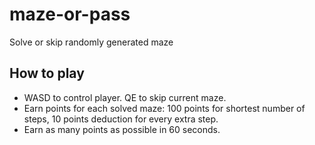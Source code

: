 # maze-or-pass
Solve or skip randomly generated maze

## How to play
* WASD to control player. QE to skip current maze.
* Earn points for each solved maze: 100 points for shortest number of steps, 10 points deduction for every extra step.
* Earn as many points as possible in 60 seconds.